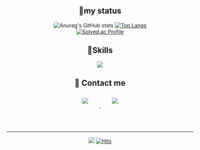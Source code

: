 <div align="center">
<img src="https://i.pinimg.com/564x/54/8e/8b/548e8bf3178a571bf53c44e5ede2b50c.jpg" alt="" class="" style="text-align; center;">


## 🥇my status
![Anurag's GitHub stats](https://github-readme-stats.vercel.app/api?username=wxxk&theme=merko&show_icons=true)
[![Top Langs](https://github-readme-stats.vercel.app/api/top-langs/?username=wxxk&layout=compact&theme=buefy)](https://github.com/anuraghazra/github-readme-stats)
<br>
[![Solved.ac Profile](http://mazassumnida.wtf/api/v2/generate_badge?boj=dwde2)](https://solved.ac/dwde2/)

## 🤖Skills

<img src="https://img.shields.io/badge/Python-3766AB?style=flat-square&logo=Python&logoColor=white"/>


## 🤝 Contact me

<a href="mailto:dwde22@gmail.com">
    <img 
        src="https://img.shields.io/badge/Gmail-D14836?style=for-the-badge&logo=gmail&logoColor=white&link="mailto:dwde22@gmail.com""
        style="height: auto; margin-left: 20px; margin-right: 20px; padding: 10px;"/>
</a>
<a href="https://instagram.com/wx.xk_">
    <img 
        src="https://img.shields.io/badge/Instagram-E4405F?style=for-the-badge&logo=instagram&logoColor=white&link=https://www.instagram.com/wx.xk_/"
        style="height: auto; margin-left: 20px; margin-right: 20px; padding: 10px;"/>
</a>

</br></br>

---
![](https://img.shields.io/github/followers/wxxk?style=social)
[![Hits](https://hits.seeyoufarm.com/api/count/incr/badge.svg?url=https%3A%2F%2Fgithub.com%2Fwxxk&count_bg=%2357A819&title_bg=%23000000&icon=github.svg&icon_color=%2300FF06&title=hits&edge_flat=false)](https://hits.seeyoufarm.com)

</div>
